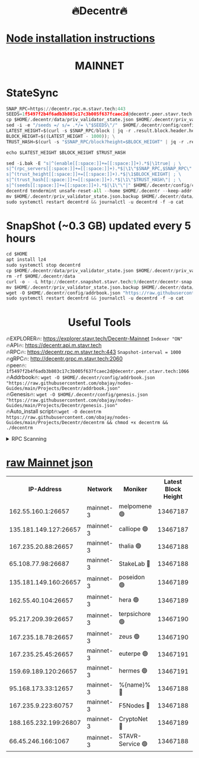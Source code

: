 <h1 align="center"> 🔥Decentr🔥</h1>

[Node installation instructions](https://github.com/obajay/nodes-Guides/tree/main/Projects/Decentr)
=
<h1 align="center"> MAINNET</h1>

# StateSync
```python
SNAP_RPC=https://decentr.rpc.m.stavr.tech:443
SEEDS=1f5497f2b4f6adb3b803c17c3b005f637fcaec2d@decentr.peer.stavr.tech:1066
cp $HOME/.decentr/data/priv_validator_state.json $HOME/.decentr/priv_validator_state.json.backup
sed -i -e "/seeds =/ s/= .*/= \"$SEEDS\"/"  $HOME/.decentr/config/config.toml
LATEST_HEIGHT=$(curl -s $SNAP_RPC/block | jq -r .result.block.header.height); \
BLOCK_HEIGHT=$((LATEST_HEIGHT - 1000)); \
TRUST_HASH=$(curl -s "$SNAP_RPC/block?height=$BLOCK_HEIGHT" | jq -r .result.block_id.hash)

echo $LATEST_HEIGHT $BLOCK_HEIGHT $TRUST_HASH

sed -i.bak -E "s|^(enable[[:space:]]+=[[:space:]]+).*$|\1true| ; \
s|^(rpc_servers[[:space:]]+=[[:space:]]+).*$|\1\"$SNAP_RPC,$SNAP_RPC\"| ; \
s|^(trust_height[[:space:]]+=[[:space:]]+).*$|\1$BLOCK_HEIGHT| ; \
s|^(trust_hash[[:space:]]+=[[:space:]]+).*$|\1\"$TRUST_HASH\"| ; \
s|^(seeds[[:space:]]+=[[:space:]]+).*$|\1\"\"|" $HOME/.decentr/config/config.toml
decentrd tendermint unsafe-reset-all --home $HOME/.decentr --keep-addr-book
mv $HOME/.decentr/priv_validator_state.json.backup $HOME/.decentr/data/priv_validator_state.json
sudo systemctl restart decentrd && journalctl -u decentrd -f -o cat
```
# SnapShot (~0.3 GB) updated every 5 hours
```python
cd $HOME
apt install lz4
sudo systemctl stop decentrd
cp $HOME/.decentr/data/priv_validator_state.json $HOME/.decentr/priv_validator_state.json.backup
rm -rf $HOME/.decentr/data
curl -o - -L http://decentr.snapshot.stavr.tech:9/decentr/decentr-snap.tar.lz4 | lz4 -c -d - | tar -x -C $HOME/.decentr --strip-components 2
mv $HOME/.decentr/priv_validator_state.json.backup $HOME/.decentr/data/priv_validator_state.json
wget -O $HOME/.decentr/config/addrbook.json "https://raw.githubusercontent.com/obajay/nodes-Guides/main/Projects/Decentr/addrbook.json"
sudo systemctl restart decentrd && journalctl -u decentrd -f -o cat
```

 <h1 align="center"> Useful Tools</h1>

🔥EXPLORER🔥:     https://explorer.stavr.tech/Decentr-Mainnet        `Indexer "ON"` \
🔥API🔥:          https://decentr.api.m.stavr.tech \
🔥RPC🔥:          https://decentr.rpc.m.stavr.tech:443              `Snapshot-interval = 1000` \
🔥gRPC🔥:         http://decentr.grpc.m.stavr.tech:2060 \
🔥peer🔥:         `1f5497f2b4f6adb3b803c17c3b005f637fcaec2d@decentr.peer.stavr.tech:1066` \
🔥Addrbook🔥:  `wget -O $HOME/.decentr/config/addrbook.json "https://raw.githubusercontent.com/obajay/nodes-Guides/main/Projects/Decentr/addrbook.json"` \
🔥Genesis🔥:  `wget -O $HOME/.decentr/config/genesis.json "https://raw.githubusercontent.com/obajay/nodes-Guides/main/Projects/Decentr/genesis.json"` \
🔥Auto_install script🔥:`wget -O decentrm https://raw.githubusercontent.com/obajay/nodes-Guides/main/Projects/Decentr/decentrm && chmod +x decentrm && ./decentrm`

<details>
<summary>RPC Scanning</summary>

<h2 align="center"> We scan nodes in real time every 4 hours. And we provide the final result of RPC endpoints.
We cannot influence the operation of these nodes in any way. </h2>


```python
If Voting Power is higher than 0 --> then the Node is a validator of the network and may be subject to attack and be a potential threat to the chain.
```
```python
We marked such validators with a red symbol
```

</details>

[raw Mainnet json](https://rpc-check.decentrm.stavr.tech/decentrm/rpc-decentrm-result.json)
=



<table><tr><th>IP-Address</th><th>Network</th><th>Moniker</th><th>Latest Block Height</th><th>Earliest Block Height</th><th>Catching Up</th><th>Tx Index</th><th>Voting Power</th><th>Scan Time</th></tr><tr><td>162.55.160.1:26657</td><td>mainnet-3</td><td>melpomene 🟢</td><td>13467187</td><td>1688950</td><td>False</td><td>on</td><td>0</td><td>2024-03-24T11:59:01.922211151UTC</td></tr><tr><td>135.181.149.127:26657</td><td>mainnet-3</td><td>calliope 🟢</td><td>13467187</td><td>1688950</td><td>False</td><td>on</td><td>0</td><td>2024-03-24T11:59:06.301427469UTC</td></tr><tr><td>167.235.20.88:26657</td><td>mainnet-3</td><td>thalia 🟢</td><td>13467188</td><td>1688950</td><td>False</td><td>on</td><td>0</td><td>2024-03-24T11:59:09.632922263UTC</td></tr><tr><td>65.108.77.98:26687</td><td>mainnet-3</td><td>StakeLab 🔴</td><td>13467188</td><td>1688950</td><td>False</td><td>on</td><td>5452497</td><td>2024-03-24T11:59:09.983859346UTC</td></tr><tr><td>135.181.149.160:26657</td><td>mainnet-3</td><td>poseidon 🟢</td><td>13467189</td><td>1688950</td><td>False</td><td>on</td><td>0</td><td>2024-03-24T11:59:14.362406640UTC</td></tr><tr><td>162.55.40.104:26657</td><td>mainnet-3</td><td>hera 🟢</td><td>13467189</td><td>1688950</td><td>False</td><td>on</td><td>0</td><td>2024-03-24T11:59:14.833593808UTC</td></tr><tr><td>95.217.209.39:26657</td><td>mainnet-3</td><td>terpsichore 🟢</td><td>13467190</td><td>1688950</td><td>False</td><td>on</td><td>0</td><td>2024-03-24T11:59:19.235528741UTC</td></tr><tr><td>167.235.18.78:26657</td><td>mainnet-3</td><td>zeus 🟢</td><td>13467190</td><td>1688950</td><td>False</td><td>on</td><td>0</td><td>2024-03-24T11:59:23.534022376UTC</td></tr><tr><td>167.235.25.45:26657</td><td>mainnet-3</td><td>euterpe 🟢</td><td>13467191</td><td>1688950</td><td>False</td><td>on</td><td>0</td><td>2024-03-24T11:59:25.775189940UTC</td></tr><tr><td>159.69.189.120:26657</td><td>mainnet-3</td><td>hermes 🟢</td><td>13467191</td><td>1688950</td><td>False</td><td>on</td><td>0</td><td>2024-03-24T11:59:28.044138326UTC</td></tr><tr><td>95.168.173.33:12657</td><td>mainnet-3</td><td>%{name}% 🔴</td><td>13467188</td><td>8964001</td><td>False</td><td>on</td><td>4280871</td><td>2024-03-24T11:59:07.145910233UTC</td></tr><tr><td>167.235.9.223:60757</td><td>mainnet-3</td><td>F5Nodes 🔴</td><td>13467188</td><td>12380001</td><td>False</td><td>off</td><td>562</td><td>2024-03-24T11:59:07.362562875UTC</td></tr><tr><td>188.165.232.199:26807</td><td>mainnet-3</td><td>CryptoNet 🔴</td><td>13467189</td><td>13242001</td><td>False</td><td>off</td><td>916442</td><td>2024-03-24T11:59:14.615211600UTC</td></tr><tr><td>66.45.246.166:1067</td><td>mainnet-3</td><td>STAVR-Service 🟢</td><td>13467188</td><td>13464001</td><td>False</td><td>on</td><td>0</td><td>2024-03-24T11:59:06.881060220UTC</td></tr></table>
